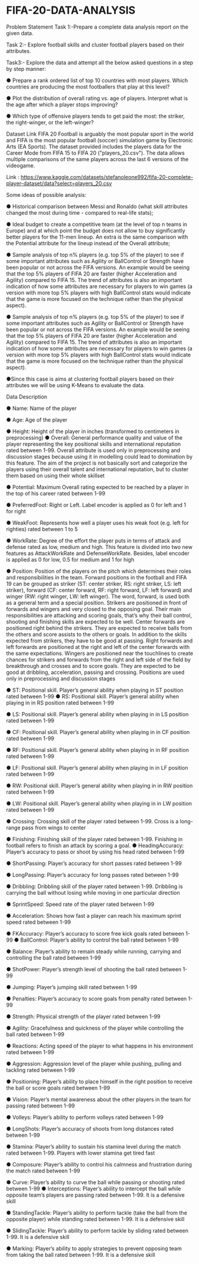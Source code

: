 # FIFA-20-DATA-ANALYSIS
Problem Statement
Task 1:-Prepare a complete data analysis report on the given data.

Task 2:- Explore football skills and cluster football players based on their attributes.

Task3:- Explore the data and attempt all the below asked questions in a step by step manner:

● Prepare a rank ordered list of top 10 countries with most players. Which countries are producing the most footballers that play at this level?

● Plot the distribution of overall rating vs. age of players. Interpret what is the age after which a player stops improving?

● Which type of offensive players tends to get paid the most: the striker, the right-winger, or the left-winger?

Dataset Link
FIFA 20 Football is arguably the most popular sport in the world and FIFA is the most popular football (soccer) simulation game by Electronic Arts (EA Sports). The dataset provided includes the players data for the Career Mode from FIFA 15 to FIFA 20 ("players_20.csv"). The data allows multiple comparisons of the same players across the last 6 versions of the videogame.

Link : https://www.kaggle.com/datasets/stefanoleone992/fifa-20-complete-player-dataset/data?select=players_20.csv

Some ideas of possible analysis:

● Historical comparison between Messi and Ronaldo (what skill attributes changed the most during time - compared to real-life stats);

● Ideal budget to create a competitive team (at the level of top n teams in Europe) and at which point the budget does not allow to buy significantly better players for the 11-men lineup. An extra is the same comparison with the Potential attribute for the lineup instead of the Overall attribute;

● Sample analysis of top n% players (e.g. top 5% of the player) to see if some important attributes such as Agility or BallControl or Strength have been popular or not across the FIFA versions. An example would be seeing that the top 5% players of FIFA 20 are faster (higher Acceleration and Agility) compared to FIFA 15. The trend of attributes is also an important indication of how some attributes are necessary for players to win games (a version with more top 5% players with high BallControl stats would indicate that the game is more focused on the technique rather than the physical aspect).

● Sample analysis of top n% players (e.g. top 5% of the player) to see if some important attributes such as Agility or BallControl or Strength have been popular or not across the FIFA versions. An example would be seeing that the top 5% players of FIFA 20 are faster (higher Acceleration and Agility) compared to FIFA 15. The trend of attributes is also an important indication of how some attributes are necessary for players to win games (a version with more top 5% players with high BallControl stats would indicate that the game is more focused on the technique rather than the physical aspect).

●Since this case is aims at clustering football players based on their attributes we will be using K-Means to evaluate the data.

Data Description

● Name: Name of the player

● Age: Age of the player

● Height: Height of the player in inches (transformed to centimeters in preprocessing)
● Overall: General performance quality and value of the player representing the key positional skills and international reputation rated between 1-99. Overall attribute is used only in preprocessing and discussion stages because using it in modelling could lead to domination by this feature. The aim of the project is not basically sort and categorize the players using their overall talent and international reputation, but to cluster them based on using their whole skillset

● Potential: Maximum Overall rating expected to be reached by a player in the top of his career rated between 1-99

● PreferredFoot: Right or Left. Label encoder is applied as 0 for left and 1 for right

● WeakFoot: Represents how well a player uses his weak foot (e.g. left for righties) rated between 1 to 5

● WorkRate: Degree of the effort the player puts in terms of attack and defense rated as low, medium and high. This feature is divided into two new features as AttackWorkRate and DefenseWorkRate. Besides, label encoder is applied as 0 for low, 0.5 for medium and 1 for high

● Position: Position of the players on the pitch which determines their roles and responsibilities in the team. Forward positions in the football and FIFA 19 can be grouped as striker (ST: center striker, RS: right striker, LS: left striker), forward (CF: center forward, RF: right forward, LF: left forward) and winger (RW: right winger, LW: left winger). The word, forward, is used both as a general term and a special position. Strikers are positioned in front of forwards and wingers and very closed to the opposing goal. Their main responsibilities are attacking and scoring goals, that’s why their ball control, shooting and finishing skills are expected to be well. Center forwards are positioned right behind the strikers. They are expected to receive balls from the others and score assists to the others or goals. In addition to the skills expected from strikers, they have to be good at passing. Right forwards and left forwards are positioned at the right and left of the center forwards with the same expectations. Wingers are positioned near the touchlines to create chances for strikers and forwards from the right and left side of the field by breakthrough and crosses and to score goals. They are expected to be good at dribbling, acceleration, passing and crossing. Positions are used only in preprocessing and discussion stages

● ST: Positional skill. Player’s general ability when playing in ST position rated between 1-99
● RS: Positional skill. Player’s general ability when playing in in RS position rated between 1-99

● LS: Positional skill. Player’s general ability when playing in in LS position rated between 1-99

● CF: Positional skill. Player’s general ability when playing in in CF position rated between 1-99

● RF: Positional skill. Player’s general ability when playing in in RF position rated between 1-99

● LF: Positional skill. Player’s general ability when playing in in LF position rated between 1-99

● RW: Positional skill. Player’s general ability when playing in in RW position rated between 1-99

● LW: Positional skill. Player’s general ability when playing in in LW position rated between 1-99

● Crossing: Crossing skill of the player rated between 1-99. Cross is a long-range pass from wings to center

● Finishing: Finishing skill of the player rated between 1-99. Finishing in football refers to finish an attack by scoring a goal. ● HeadingAccuracy: Player’s accuracy to pass or shoot by using his head rated between 1-99

● ShortPassing: Player’s accuracy for short passes rated between 1-99

● LongPassing: Player’s accuracy for long passes rated between 1-99

● Dribbling: Dribbling skill of the player rated between 1-99. Dribbling is carrying the ball without losing while moving in one particular direction

● SprintSpeed: Speed rate of the player rated between 1-99

● Acceleration: Shows how fast a player can reach his maximum sprint speed rated between 1-99

● FKAccuracy: Player’s accuracy to score free kick goals rated between 1-99
● BallControl: Player’s ability to control the ball rated between 1-99

● Balance: Player’s ability to remain steady while running, carrying and controlling the ball rated between 1-99

● ShotPower: Player’s strength level of shooting the ball rated between 1-99

● Jumping: Player’s jumping skill rated between 1-99

● Penalties: Player’s accuracy to score goals from penalty rated between 1-99

● Strength: Physical strength of the player rated between 1-99

● Agility: Gracefulness and quickness of the player while controlling the ball rated between 1-99

● Reactions: Acting speed of the player to what happens in his environment rated between 1-99

● Aggression: Aggression level of the player while pushing, pulling and tackling rated between 1-99

● Positioning: Player’s ability to place himself in the right position to receive the ball or score goals rated between 1-99

● Vision: Player’s mental awareness about the other players in the team for passing rated between 1-99

● Volleys: Player’s ability to perform volleys rated between 1-99

● LongShots: Player’s accuracy of shoots from long distances rated between 1-99

● Stamina: Player’s ability to sustain his stamina level during the match rated between 1-99. Players with lower stamina get tired fast

● Composure: Player’s ability to control his calmness and frustration during the match rated between 1-99

● Curve: Player’s ability to curve the ball while passing or shooting rated between 1-99
● Interceptions: Player’s ability to intercept the ball while opposite team’s players are passing rated between 1-99. It is a defensive skill

● StandingTackle: Player’s ability to perform tackle (take the ball from the opposite player) while standing rated between 1-99. It is a defensive skill

● SlidingTackle: Player’s ability to perform tackle by sliding rated between 1-99. It is a defensive skill

● Marking: Player’s ability to apply strategies to prevent opposing team from taking the ball rated between 1-99. It is a defensive skill

